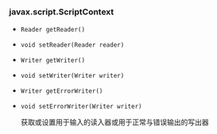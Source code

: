 ### javax.script.ScriptContext

* `Reader getReader()`

* `void setReader(Reader reader)`

* `Writer getWriter()`

* `void setWriter(Writer writer)`

* `Writer getErrorWriter()`

* `void setErrorWriter(Writer writer)`

  获取或设置用于输入的读入器或用于正常与错误输出的写出器

  